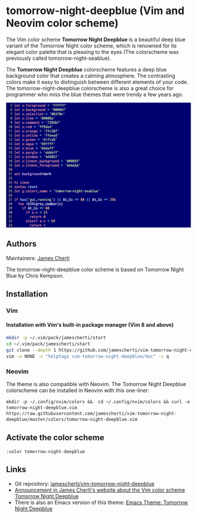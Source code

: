 # tomorrow-night-deepblue (Vim and Neovim color scheme)

The Vim color scheme **Tomorrow Night Deepblue** is a beautiful deep blue variant of the Tomorrow Night color scheme, which is renowned for its elegant color palette that is pleasing to the eyes (The colorscheme was previously called tomorrow-night-seablue).

The **Tomorrow Night Deepblue** colorscheme features a deep blue background color that creates a calming atmosphere. The contrasting colors make it easy to distinguish between different elements of your code. The tomorrow-night-deepblue colorscheme is also a great choice for programmer who miss the blue themes that were trendy a few years ago.

![](https://raw.githubusercontent.com/jamescherti/vim-tomorrow-night-deepblue/master/.screenshot.png)


## Authors

Maintainers: [James Cherti](https://www.jamescherti.com/)

The tomorrow-night-deepblue color scheme is based on Tomorrow Night Blue by Chris Kempson.

## Installation

### Vim

#### Installation with Vim's built-in package manager (Vim 8 and above)

```bash
mkdir -p ~/.vim/pack/jamescherti/start
cd ~/.vim/pack/jamescherti/start
git clone --depth 1 https://github.com/jamescherti/vim-tomorrow-night-deepblue
vim -u NONE -c "helptags vim-tomorrow-night-deepblue/doc" -c q
```

### Neovim

The theme is also compatible with Neovim. The Tomorrow Night Deepblue colorscheme can be installed in Neovim with this one-liner:
```
mkdir -p ~/.config/nvim/colors &&  cd ~/.config/nvim/colors && curl -o tomorrow-night-deepblue.vim https://raw.githubusercontent.com/jamescherti/vim-tomorrow-night-deepblue/master/colors/tomorrow-night-deepblue.vim
```

## Activate the color scheme

```viml
:color tomorrow-night-deepblue
```

## Links
- Git repository: [jamescherti/vim-tomorrow-night-deepblue](https://github.com/jamescherti/vim-tomorrow-night-deepblue)
- [Announcement in James Cherti's website about the Vim color scheme Tomorrow Night Deepblue](https://www.jamescherti.com/vim-tomorrow-night-seablue-theme-color-scheme/)
- There is also an Emacs version of this theme: [Emacs Theme: Tomorrow Night Deepblue](https://www.jamescherti.com/emacs-tomorrow-night-deepblue-theme-a-refreshing-color-scheme-with-a-deep-blue-background/)
